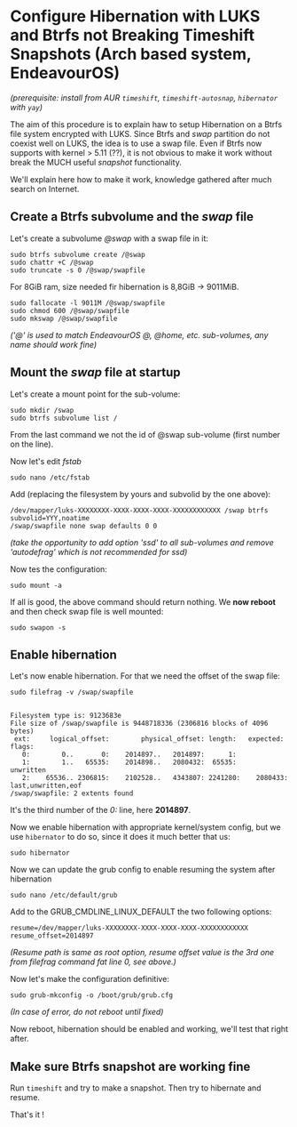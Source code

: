 

# Configure Hibernation with LUKS and Btrfs not Breaking Timeshift Snapshots (Arch based system, EndeavourOS)

_(prerequisite: install from AUR ```timeshift```, ```timeshift-autosnap```, ```hibernator``` with ```yay```)_

The aim of this procedure is to explain haw to setup Hibernation on a Btrfs file system encrypted with LUKS. Since Btrfs and _swap_ partition do not coexist well on LUKS, the idea is to use a swap file. Even if Btrfs now supports with kernel > 5.11 (??), it is not obvious to make it work without break the MUCH useful _snapshot_ functionality.

We'll explain here how to make it work, knowledge gathered after much search on Internet.

## Create a Btrfs subvolume and the _swap_ file
Let's create a subvolume _@swap_ with a swap file in it:

```
sudo btrfs subvolume create /@swap
sudo chattr +C /@swap
sudo truncate -s 0 /@swap/swapfile
```

For 8GiB ram, size needed fir hibernation is 8,8GiB -> 9011MiB.

```
sudo fallocate -l 9011M /@swap/swapfile
sudo chmod 600 /@swap/swapfile
sudo mkswap /@swap/swapfile
```

_('@' is used to match EndeavourOS @, @home, etc. sub-volumes, any name should work fine)_

## Mount the _swap_ file at startup
Let's create a mount point for the sub-volume:

``` 
sudo mkdir /swap
sudo btrfs subvolume list /
```

From the last command we not the id of @swap sub-volume (first number on the line).

Now let's edit _fstab_
```
sudo nano /etc/fstab
```

Add (replacing the filesystem by yours and subvolid by the one above):

```
/dev/mapper/luks-XXXXXXXX-XXXX-XXXX-XXXX-XXXXXXXXXXXX /swap btrfs subvolid=YYY,noatime
/swap/swapfile none swap defaults 0 0
```

_(take the opportunity to add option 'ssd' to all sub-volumes and remove 'autodefrag' which is not recommended for ssd)_

Now tes the configuration:
```
sudo mount -a
```

If all is good, the above command should return nothing. We **now reboot** and then check swap file is well mounted:

```
sudo swapon -s
```

## Enable hibernation
Let's now enable hibernation. For that we need the offset of the swap file:

```
sudo filefrag -v /swap/swapfile


Filesystem type is: 9123683e
File size of /swap/swapfile is 9448718336 (2306816 blocks of 4096 bytes)
 ext:     logical_offset:        physical_offset: length:   expected: flags:
   0:        0..       0:    2014897..   2014897:      1:            
   1:        1..   65535:    2014898..   2080432:  65535:             unwritten
   2:    65536.. 2306815:    2102528..   4343807: 2241280:    2080433: last,unwritten,eof
/swap/swapfile: 2 extents found
```

It's the third number of the _0:_ line, here **2014897**.

Now we enable hibernation with appropriate kernel/system config, but we use ```hibernator``` to do so, since it does it much better that us:

```
sudo hibernator
```

Now we can update the grub config to enable resuming the system after hibernation

```
sudo nano /etc/default/grub
```

Add to the GRUB_CMDLINE_LINUX_DEFAULT the two following options:

```
resume=/dev/mapper/luks-XXXXXXXX-XXXX-XXXX-XXXX-XXXXXXXXXXXX  resume_offset=2014897
````

_(Resume path is same as root option, resume offset value is the 3rd one from filefrag command fat line 0, see above.)_

Now let's make the configuration definitive:

```
sudo grub-mkconfig -o /boot/grub/grub.cfg
```

_(In case of error, do not reboot until fixed)_

Now reboot, hibernation should be enabled and working, we'll test that right after.

## Make sure Btrfs snapshot are working fine

Run ```timeshift``` and try to make a snapshot.
Then try to hibernate and resume.

That's it !

